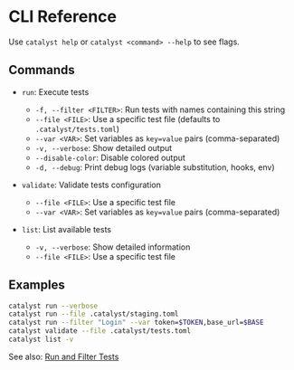 # CLI Reference

Use `catalyst help` or `catalyst <command> --help` to see flags.

## Commands

- `run`: Execute tests
  - `-f, --filter <FILTER>`: Run tests with names containing this string
  - `--file <FILE>`: Use a specific test file (defaults to `.catalyst/tests.toml`)
  - `--var <VAR>`: Set variables as `key=value` pairs (comma-separated)
  - `-v, --verbose`: Show detailed output
  - `--disable-color`: Disable colored output
  - `-d, --debug`: Print debug logs (variable substitution, hooks, env)

- `validate`: Validate tests configuration
  - `--file <FILE>`: Use a specific test file
  - `--var <VAR>`: Set variables as `key=value` pairs (comma-separated)

- `list`: List available tests
  - `-v, --verbose`: Show detailed information
  - `--file <FILE>`: Use a specific test file

## Examples

```bash
catalyst run --verbose
catalyst run --file .catalyst/staging.toml
catalyst run --filter "Login" --var token=$TOKEN,base_url=$BASE
catalyst validate --file .catalyst/tests.toml
catalyst list -v
```

See also: [Run and Filter Tests](../getting-started/running_tests.md)
